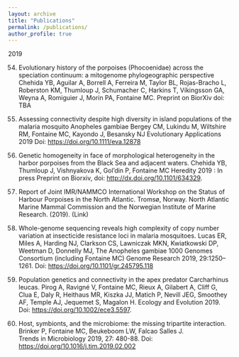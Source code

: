 ```yaml
---
layout: archive
title: "Publications"
permalink: /publications/
author_profile: true
---
```


[//]: # ({% if author.googlescholar %} )
[//]: # (  You can also find my articles on <u><a href="{{author.googlescholar}}">my Google Scholar profile</a>.</u> )
[//]: # ({% endif %} )

[//]: # ( {% include base_path %} )

[//]: # ({% for post in site.publications reversed %} )
[//]: # (  {% include archive-single.html %} )
[//]: # ( {% endfor %} )

2019

54. Evolutionary history of the porpoises (Phocoenidae) across the speciation continuum: a mitogenome phylogeographic perspective
Chehida YB, Aguilar A, Borrell A, Ferreira M, Taylor BL, Rojas-Bracho L, Roberston KM, Thumloup J, Schumacher C, Harkins T, Víkingsson GA, Weyna A, Romiguier J, Morin PA, Fontaine MC.
Preprint on BiorXiv doi: TBA

53. Assessing connectivity despite high diversity in island populations of the malaria mosquito Anopheles gambiae
Bergey CM, Lukindu M, Wiltshire RM, Fontaine MC, Kayondo J, Besansky NJ
Evolutionary Applications 2019
Doi: https://doi.org/10.1111/eva.12878

52. Genetic homogeneity in face of morphological heterogeneity in the harbor porpoises from the Black Sea and adjacent waters.
Chehida YB, Thumloup J, Vishnyakova K, Gol’din P, Fontaine MC
Heredity 2019 : In press
Preprint on Biorxiv, doi: http://dx.doi.org/10.1101/634329.

51. Report of Joint IMR/NAMMCO International Workshop on the Status of Harbour Porpoises in the North Atlantic. Tromsø, Norway.
North Atlantic Marine Mammal Commission and the Norwegian Institute of Marine Research. (2019). (Link)

50. Whole-genome sequencing reveals high complexity of copy number variation at insecticide resistance loci in malaria mosquitoes.
Lucas ER, Miles A, Harding NJ, Clarkson CS, Lawniczak MKN, Kwiatkowski DP, Weetman D, Donnelly MJ, The Anopheles gambiae 1000 Genomes Consortium (including Fontaine MC)
Genome Research 2019, 29:1250–1261.
Doi: https://doi.org/10.1101/gr.245795.118

49. Population genetics and connectivity in the apex predator Carcharhinus leucas.
Pirog A, Ravigné V, Fontaine MC, Rieux A, Gilabert A, Cliff G, Clua E, Daly R, Heithaus MR, Kiszka JJ, Matich P, Nevill JEG, Smoothey AF, Temple AJ, Jequemet S, Magalon H.
Ecology and Evolution 2019.
Doi: https://doi.org/10.1002/ece3.5597.

48. Host, symbionts, and the microbiome: the missing tripartite interaction.
Brinker P, Fontaine MC, Beukeboom LW, Falcao Salles J.  
Trends in Microbiology 2019, 27: 480-88.
Doi: https://doi.org/10.1016/j.tim.2019.02.002
